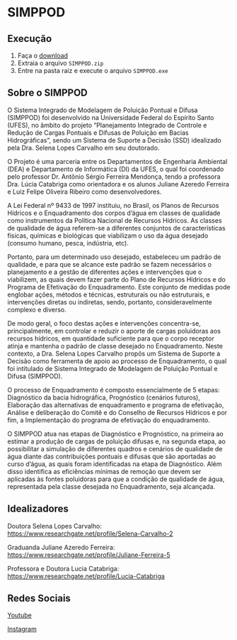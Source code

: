 # SIMPPOD

## Execução
1. Faça o [download](https://github.com/SIMPPOD/SIMPPOD/releases/download/SIMPPOD/SIMPPOD.zip)
2. Extraia o arquivo `SIMPPOD.zip`
3. Entre na pasta raiz e execute o arquivo `SIMPPOD.exe`

## Sobre o SIMPPOD

O Sistema Integrado de Modelagem de Poluição Pontual e Difusa (SIMPPOD) foi desenvolvido na Universidade Federal do Espírito Santo (UFES), no âmbito do projeto “Planejamento Integrado de Controle e Redução de Cargas Pontuais e Difusas de Poluição em Bacias Hidrográficas”, sendo um Sistema de Suporte a Decisão (SSD) idealizado pela Dra. Selena Lopes Carvalho em seu doutorado.

O Projeto é uma parceria entre os Departamentos de Engenharia Ambiental (DEA) e Departamento de Informática (DI) da UFES, o qual foi coordenado pelo professor Dr. Antônio Sérgio Ferreira Mendonça, tendo a professora Dra. Lúcia Catabriga como orientadora e os alunos Juliane Azeredo Ferreira e Luiz Felipe Oliveira Ribeiro como desenvolvedores.

A Lei Federal nº 9433 de 1997 instituiu, no Brasil, os Planos de Recursos Hídricos e o Enquadramento dos corpos d’água em classes de qualidade como instrumentos da Política Nacional de Recursos Hídricos. As classes de qualidade de água referem-se a diferentes conjuntos de características físicas, químicas e biológicas que viabilizam o uso da água desejado (consumo humano, pesca, indústria, etc). 

Portanto, para um determinado uso desejado, estabeleceu um padrão de qualidade, e para que se alcance este padrão se fazem necessários o planejamento e a gestão de diferentes ações e intervenções que o viabilizem, as quais devem fazer parte do Plano de Recursos Hídricos e do Programa de Efetivação do Enquadramento. Este conjunto de medidas pode englobar ações, métodos e técnicas, estruturais ou não estruturais, e intervenções diretas ou indiretas, sendo, portanto, consideravelmente complexo e diverso. 

De modo geral, o foco destas ações e intervenções concentra-se, principalmente, em controlar e reduzir o aporte de cargas poluidoras aos recursos hídricos, em quantidade suficiente para que o corpo receptor atinja e mantenha o padrão de classe desejado no Enquadramento. Neste contexto, a Dra. Selena Lopes Carvalho propôs um Sistema de Suporte a Decisão como ferramenta de apoio ao processo de Enquadramento, o qual foi intitulado de Sistema Integrado de Modelagem de Poluição Pontual e Difusa (SIMPPOD).

O processo de Enquadramento é composto essencialmente de 5 etapas: Diagnóstico da bacia hidrográfica, Prognóstico (cenários futuros), Elaboração das alternativas de enquadramento e programa de efetivação, Análise e deliberação do Comitê e do Conselho de Recursos Hídricos e por fim, a Implementação do programa de efetivação do enquadramento.

O SIMPPOD atua nas etapas de Diagnóstico e Prognóstico, na primeira ao estimar a produção de cargas de poluição difusas e, na segunda etapa, ao possibilitar a simulação de diferentes quadros e cenários de qualidade de água diante das contribuições pontuais e difusas que são aportadas ao curso d’água, as quais foram identificadas na etapa de Diagnóstico. Além disso identifica as eficiências mínimas de remoção que devem ser aplicadas às fontes poluidoras para que a condição de qualidade de água, representada pela classe desejada no Enquadramento, seja alcançada.

## Idealizadores

Doutora Selena Lopes Carvalho: https://www.researchgate.net/profile/Selena-Carvalho-2

Graduanda Juliane Azeredo Ferreira: https://www.researchgate.net/profile/Juliane-Ferreira-5

Professora e Doutora Lucia Catabriga: https://www.researchgate.net/profile/Lucia-Catabriga

## Redes Sociais

[Youtube](https://youtube.com/channel/UCqoIAiQUCwtvXaqtJsacxEw)

[Instagram](https://instagram.com/simppod_ssd?igshid=YmMyMTA2M2Y)

